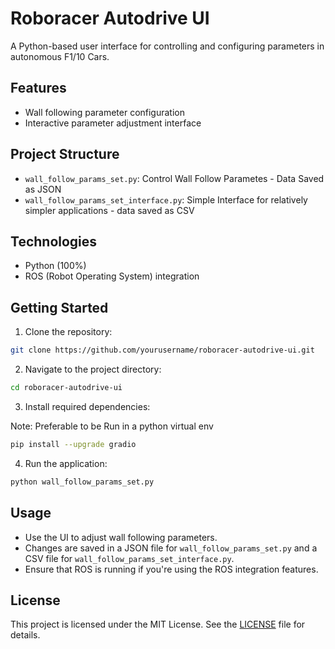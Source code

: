 # Roboracer Autodrive UI

A Python-based user interface for controlling and configuring parameters in autonomous F1/10 Cars.

## Features

- Wall following parameter configuration
- Interactive parameter adjustment interface

## Project Structure

- `wall_follow_params_set.py`: Control Wall Follow Parametes - Data Saved as JSON
- `wall_follow_params_set_interface.py`: Simple Interface for relatively simpler applications - data saved as CSV

## Technologies

- Python (100%)
- ROS (Robot Operating System) integration

## Getting Started

1. Clone the repository:

```bash
git clone https://github.com/yourusername/roboracer-autodrive-ui.git
```

2. Navigate to the project directory:

```bash
cd roboracer-autodrive-ui
```

3. Install required dependencies:

Note: Preferable to be Run in a python virtual env
```bash
pip install --upgrade gradio
```

4. Run the application:
```bash
python wall_follow_params_set.py
```

## Usage

- Use the UI to adjust wall following parameters.
- Changes are saved in a JSON file for `wall_follow_params_set.py` and a CSV file for `wall_follow_params_set_interface.py`.
- Ensure that ROS is running if you're using the ROS integration features.

## License

This project is licensed under the MIT License. See the [LICENSE](LICENSE) file for details.